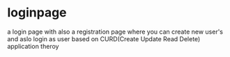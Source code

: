 # loginpage
a login page with also a registration page where you can create new user's and aslo login as user
based on CURD(Create Update Read Delete) application theroy 

